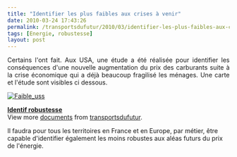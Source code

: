 ```yaml
---
title: "Identifier les plus faibles aux crises à venir"
date: 2010-03-24 17:43:26
permalink: /transportsdufutur/2010/03/identifier-les-plus-faibles-aux-crises-a-venir.html
tags: [Energie, robustesse]
layout: post
---
```


<p style="text-align: justify">Certains l'ont fait. Aux USA, une étude a été réalisée pour identifier les conséquences d'une nouvelle augmentation du prix des carburants suite à la crise économique qui a déjà beaucoup fragilisé les ménages. Une carte et l'étude sont visibles ci dessous.</p><span lang="EN"> <p><a href="https://gabrielplassat.github.io/transportsdufutur/wp-content/uploads/sites/6/old/6a0120a66d2ad4970b0120a970757a970b-pi.jpg"><img alt="Faible_uss" border="0" class="asset asset-image at-xid-6a0120a66d2ad4970b0120a970757a970b image-full " src="/wp-content/uploads/sites/6/old/6a0120a66d2ad4970b0120a970757a970b-800wi.jpg" title="Faible_uss" /></a> <br /><a href="https://gabrielplassat.github.io/transportsdufutur/wp-content/uploads/sites/6/old/6a0120a66d2ad4970b0120a9705177970b-pi.jpg"></a></p></span>   <!--more-->  <div id="__ss_3539641"><strong><a href="http://www.slideshare.net/transportsdufutur/identif-faible-usene10031601a" title="Identif robustesse">Identif robustesse</a></strong>   <div>View more <a href="http://www.slideshare.net/">documents</a> from <a href="http://www.slideshare.net/transportsdufutur">transportsdufutur</a>.</div></div> <p>Il faudra pour tous les territoires en France et en Europe, par métier, être capable d'identifier également les moins robustes aux aléas futurs du prix de l'énergie.</p>
